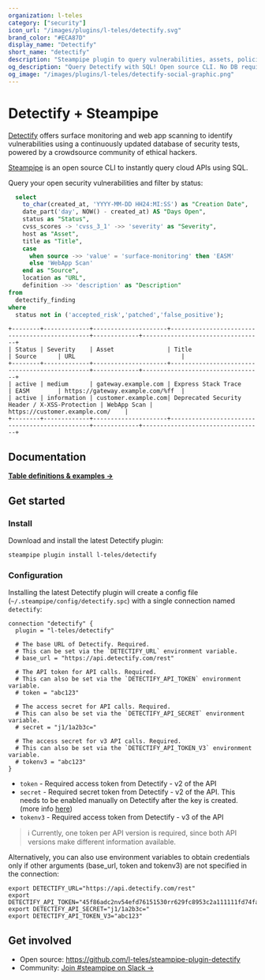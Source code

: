 ```yaml
---
organization: l-teles
category: ["security"]
icon_url: "/images/plugins/l-teles/detectify.svg"
brand_color: "#ECA87D"
display_name: "Detectify"
short_name: "detectify"
description: "Steampipe plugin to query vulnerabilities, assets, policies, IP addresses, technologies and members from Detectify."
og_description: "Query Detectify with SQL! Open source CLI. No DB required."
og_image: "/images/plugins/l-teles/detectify-social-graphic.png"
---
```


# Detectify + Steampipe

[Detectify](https://detectify.com/) offers surface monitoring and web app scanning to identify vulnerabilities using a continuously updated database of security tests, powered by a crowdsource community of ethical hackers.

[Steampipe](https://steampipe.io) is an open source CLI to instantly query cloud APIs using SQL.

Query your open security vulnerabilities and filter by status:

```sql
  select
    to_char(created_at, 'YYYY-MM-DD HH24:MI:SS') as "Creation Date",
    date_part('day', NOW() - created_at) AS "Days Open",
    status as "Status",
    cvss_scores -> 'cvss_3_1' ->> 'severity' as "Severity",
    host as "Asset",
    title as "Title",
    case
      when source ->> 'value' = 'surface-monitoring' then 'EASM'
      else 'WebApp Scan'
    end as "Source",
    location as "URL",
    definition ->> 'description' as "Description"
from
  detectify_finding
where
  status not in ('accepted_risk','patched','false_positive');
```

```
+--------+-------------+---------------------+-----------------------------------------------+-------------+----------------------------------+
| Status | Severity    | Asset               | Title                                         | Source      | URL                              |
+--------+-------------+---------------------+-----------------------------------------------+-------------+----------------------------------+
| active | medium      | gateway.example.com | Express Stack Trace                           | EASM        | https://gateway.example.com/%ff  |
| active | information | customer.example.com| Deprecated Security Header / X-XSS-Protection | WebApp Scan | https://customer.example.com/    |
+--------+-------------+---------------------+-----------------------------------------------+-------------+----------------------------------+
```

## Documentation

**[Table definitions & examples →](/plugins/l-teles/steampipe-plugin-detectify/tables)**

## Get started

### Install

Download and install the latest Detectify plugin:

```bash
steampipe plugin install l-teles/detectify
```

### Configuration

Installing the latest Detectify plugin will create a config file (`~/.steampipe/config/detectify.spc`) with a single connection named `detectify`:

```hcl
connection "detectify" {
  plugin = "l-teles/detectify"

  # The base URL of Detectify. Required.
  # This can be set via the `DETECTIFY_URL` environment variable.
  # base_url = "https://api.detectify.com/rest"

  # The API token for API calls. Required.
  # This can also be set via the `DETECTIFY_API_TOKEN` environment variable.
  # token = "abc123"

  # The access secret for API calls. Required.
  # This can also be set via the `DETECTIFY_API_SECRET` environment variable.
  # secret = "j1/1a2b3c="

  # The access secret for v3 API calls. Required.
  # This can also be set via the `DETECTIFY_API_TOKEN_V3` environment variable.
  # tokenv3 = "abc123"
}
```

- `token` - Required access token from Detectify - v2 of the API
- `secret` - Required secret token from Detectify - v2 of the API. This needs to be enabled manually on Detectify after the key is created. (more info [here](<https://support.detectify.com/support/solutions/articles/48001061878-how-to-create-and-manage-api-keys#:~:text=You%20can%20also%20enable%20if%20a%20message%20signature%20(based%20on%20secret%20key)%20should%20be%20required.>))
- `tokenv3` - Required access token from Detectify - v3 of the API

> ℹ️ Currently, one token per API version is required, since both API versions make different information available.

Alternatively, you can also use environment variables to obtain credentials only if other arguments (base_url, token and tokenv3) are not specified in the connection:

```
export DETECTIFY_URL="https://api.detectify.com/rest"
export DETECTIFY_API_TOKEN="45f86adc2nv54efd76151530rr629fc8953c2a111111fd74fa7d361d70e55759"
export DETECTIFY_API_SECRET="j1/1a2b3c="
export DETECTIFY_API_TOKEN_V3="abc123"
```

## Get involved

- Open source: https://github.com/l-teles/steampipe-plugin-detectify
- Community: [Join #steampipe on Slack →](https://turbot.com/community/join)
